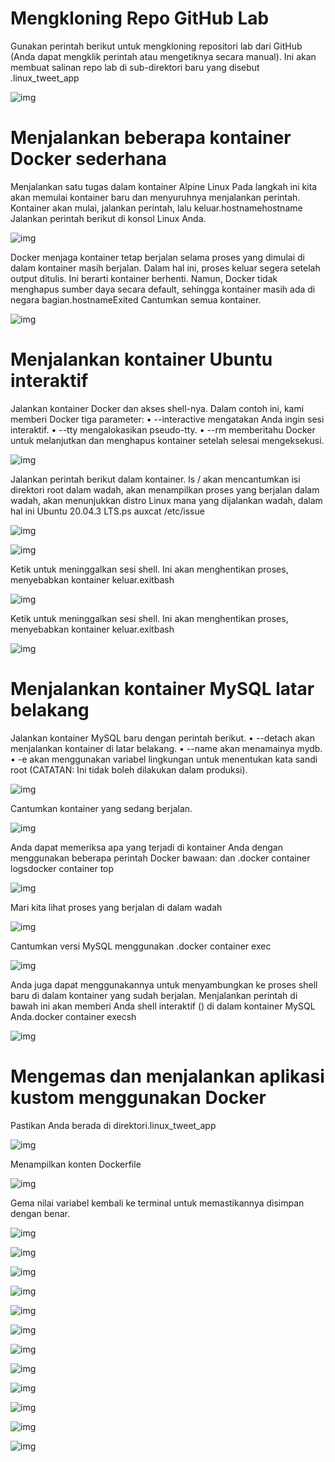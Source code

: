 # Mengkloning Repo GitHub Lab
Gunakan perintah berikut untuk mengkloning repositori lab dari GitHub (Anda dapat mengklik perintah atau mengetiknya secara manual). Ini akan membuat salinan repo lab di sub-direktori baru yang disebut .linux_tweet_app

![img](foto9/1.png)

# Menjalankan beberapa kontainer Docker sederhana
Menjalankan satu tugas dalam kontainer Alpine Linux
Pada langkah ini kita akan memulai kontainer baru dan menyuruhnya menjalankan perintah. Kontainer akan mulai, jalankan perintah, lalu keluar.hostnamehostname
Jalankan perintah berikut di konsol Linux Anda.

![img](foto9/2.png)

Docker menjaga kontainer tetap berjalan selama proses yang dimulai di dalam kontainer masih berjalan. Dalam hal ini, proses keluar segera setelah output ditulis. Ini berarti kontainer berhenti. Namun, Docker tidak menghapus sumber daya secara default, sehingga kontainer masih ada di negara bagian.hostnameExited
Cantumkan semua kontainer.

![img](foto9/3.png)

# Menjalankan kontainer Ubuntu interaktif
Jalankan kontainer Docker dan akses shell-nya.
Dalam contoh ini, kami memberi Docker tiga parameter:
•	--interactive mengatakan Anda ingin sesi interaktif.
•	--tty mengalokasikan pseudo-tty.
•	--rm memberitahu Docker untuk melanjutkan dan menghapus kontainer setelah selesai mengeksekusi.


![img](foto9/4.png)

Jalankan perintah berikut dalam kontainer.
ls / akan mencantumkan isi direktori root dalam wadah, akan menampilkan proses yang berjalan dalam wadah, akan menunjukkan distro Linux mana yang dijalankan wadah, dalam hal ini Ubuntu 20.04.3 LTS.ps auxcat /etc/issue

![img](foto9/5.png)


![img](foto9/6.png)

Ketik untuk meninggalkan sesi shell. Ini akan menghentikan proses, menyebabkan kontainer keluar.exitbash

![img](foto9/7.png)

Ketik untuk meninggalkan sesi shell. Ini akan menghentikan proses, menyebabkan kontainer keluar.exitbash

![img](foto9/8.png)

# Menjalankan kontainer MySQL latar belakang
Jalankan kontainer MySQL baru dengan perintah berikut.
•	--detach akan menjalankan kontainer di latar belakang.
•	--name akan menamainya mydb.
•	-e akan menggunakan variabel lingkungan untuk menentukan kata sandi root (CATATAN: Ini tidak boleh dilakukan dalam produksi).


![img](foto9/9.png)

Cantumkan kontainer yang sedang berjalan.

![img](foto9/10.png)

Anda dapat memeriksa apa yang terjadi di kontainer Anda dengan menggunakan beberapa perintah Docker bawaan: dan .docker container logsdocker container top

![img](foto9/11.png)

Mari kita lihat proses yang berjalan di dalam wadah

![img](foto9/12.png)

Cantumkan versi MySQL menggunakan .docker container exec

![img](foto9/13.png)

Anda juga dapat menggunakannya untuk menyambungkan ke proses shell baru di dalam kontainer yang sudah berjalan. Menjalankan perintah di bawah ini akan memberi Anda shell interaktif () di dalam kontainer MySQL Anda.docker container execsh

![img](foto9/14.png)

# Mengemas dan menjalankan aplikasi kustom menggunakan Docker
Pastikan Anda berada di direktori.linux_tweet_app


![img](foto9/15.png)

Menampilkan konten Dockerfile

![img](foto9/16.png)

Gema nilai variabel kembali ke terminal untuk memastikannya disimpan dengan benar.

![img](foto9/17.png)

![img](foto9/18.png)

![img](foto9/19.png)

![img](foto9/20.png)

![img](foto9/21.png)

![img](foto9/22.png)

![img](foto9/23.png)

![img](foto9/24.png)

![img](foto9/25.png)

![img](foto9/26.png)

![img](foto9/27.png)

![img](foto9/28.png)

